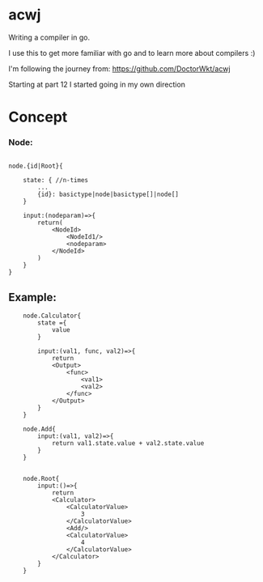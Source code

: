 # acwj

Writing a compiler in go.

I use this to get more familiar with go and to learn more about compilers :)

I'm following the journey from: https://github.com/DoctorWkt/acwj

Starting at part 12 I started going in my own direction

# Concept

### Node:

```

node.{id|Root}{

    state: { //n-times
        ...
        {id}: basictype|node|basictype[]|node[]
    }

    input:(nodeparam)=>{
        return(
            <NodeId>
                <NodeId1/>
                <nodeparam>
            </NodeId>
        )
    }
}

```

## Example:

```
    node.Calculator{
        state ={
            value
        }

        input:(val1, func, val2)=>{
            return
            <Output>
                <func>
                    <val1>
                    <val2>
                </func>
            </Output>
        }
    }

    node.Add{
        input:(val1, val2)=>{
            return val1.state.value + val2.state.value
        }
    }


    node.Root{
        input:()=>{
            return
            <Calculator>
                <CalculatorValue>
                    3
                </CalculatorValue>
                <Add/>
                <CalculatorValue>
                    4
                </CalculatorValue>
            </Calculator>
        }
    }

```
